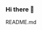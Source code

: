 ### Hi there 👋

<!--
**songhongwang/songhongwang** is a ✨ _special_ ✨ repository because its `README.md` (this file) appears on your GitHub profile.


<img align="top" src="https://github-readme-stats.vercel.app/api?username=songhongwang&show_icons=true&theme=buefy" />
4

5
<img align="top" src="https://github-readme-stats.vercel.app/api/top-langs/?username=songhongwang&layout=compact&hide=javascript,html,c&langs_count=7&theme=buefy" />

Here are some ideas to get you started:

- 🔭 I’m currently working on [coreshield](https://github.com/coreshield)
- 🌱 I’m currently learning kotlin
- 💬 Ask me about ...
- 📫 How to reach me: 1505803262@qq.com
- 😄 Pronouns: ...
- ⚡ Fun fact: ...
-->


README.md
